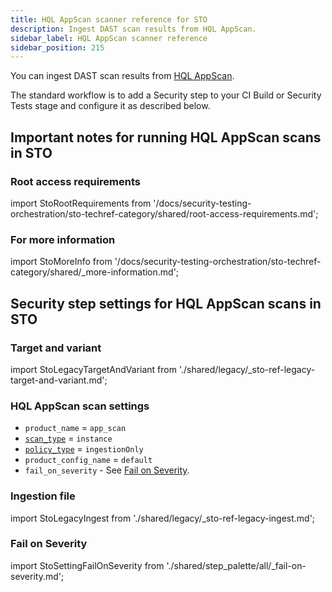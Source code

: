 ```yaml
---
title: HQL AppScan scanner reference for STO
description: Ingest DAST scan results from HQL AppScan.
sidebar_label: HQL AppScan scanner reference
sidebar_position: 215
---
```


You can ingest DAST scan results from [HQL AppScan](https://www.hcl-software.com/appscan).

The standard workflow is to add a Security step to your CI Build or Security Tests stage and configure it as described below.


## Important notes for running HQL AppScan scans in STO

<!--
### Docker-in-Docker requirements

import StoDinDRequirements from '/docs/security-testing-orchestration/sto-techref-category/shared/dind-bg-step.md';

<StoDinDRequirements />

-->

### Root access requirements

import StoRootRequirements from '/docs/security-testing-orchestration/sto-techref-category/shared/root-access-requirements.md';

<StoRootRequirements />


### For more information

import StoMoreInfo from '/docs/security-testing-orchestration/sto-techref-category/shared/_more-information.md';

<StoMoreInfo />


## Security step settings for HQL AppScan scans in STO

### Target and variant

import StoLegacyTargetAndVariant  from './shared/legacy/_sto-ref-legacy-target-and-variant.md';

<StoLegacyTargetAndVariant />

### HQL AppScan scan settings

* `product_name` = `app_scan`
* [`scan_type`](/docs/security-testing-orchestration/sto-techref-category/security-step-settings-reference#scanner-categories) = `instance`
* [`policy_type`](/docs/security-testing-orchestration/sto-techref-category/security-step-settings-reference#data-ingestion-methods) = `ingestionOnly`
* `product_config_name` = `default`
* `fail_on_severity` - See [Fail on Severity](#fail-on-severity).

<!-- 
### Instance scan settings

import StoLegacyInstance from './shared/legacy/_sto-ref-legacy-instance.md';

<StoLegacyInstance />

-->

### Ingestion file

import StoLegacyIngest from './shared/legacy/_sto-ref-legacy-ingest.md';

<StoLegacyIngest />

### Fail on Severity

import StoSettingFailOnSeverity from './shared/step_palette/all/_fail-on-severity.md';

<StoSettingFailOnSeverity />